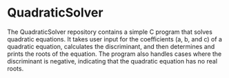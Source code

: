 # QuadraticSolver

The QuadraticSolver repository contains a simple C program that solves quadratic equations. It takes user input for the coefficients (a, b, and c) of a quadratic equation, calculates the discriminant, and then determines and prints the roots of the equation. The program also handles cases where the discriminant is negative, indicating that the quadratic equation has no real roots.
